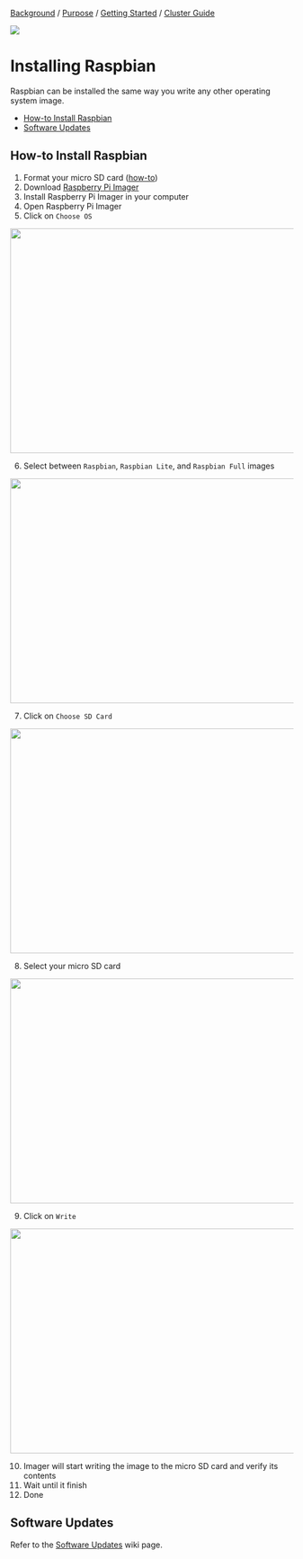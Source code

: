 [Background](Background.md) / [Purpose](Purpose.md) / [Getting Started](Getting_Started.md) / [Cluster Guide](Cluster_Guide.md)


<img src="https://www.raspberrypi.org/app/uploads/2015/08/raspbian.png"/>


# Installing Raspbian

Raspbian can be installed the same way you write any other operating system image.

* [How-to Install Raspbian](#how-to-install-raspbian)
* [Software Updates](#software-updates)

## How-to Install Raspbian

1. Format your micro SD card ([how-to](Formatting_SD_Cards.md))
2. Download [Raspberry Pi Imager](Formatting-SD-Cards#raspberry-pi-imager-downloads)
3. Install Raspberry Pi Imager in your computer
4. Open Raspberry Pi Imager
5. Click on `Choose OS`

<img src="https://i.ibb.co/YX9fHVk/format-sd-card-1.png" width="600px" height="400px"/>

6. Select between `Raspbian`, `Raspbian Lite`, and `Raspbian Full` images

<img src="https://i.ibb.co/KKS0wmZ/format-sd-card-2.png" width="600px" height="400px"/>

7. Click on `Choose SD Card`

<img src="https://i.ibb.co/fxBBv3L/format-sd-card-3.png" width="600px" height="400px"/>

8. Select your micro SD card

<img src="https://i.ibb.co/B42vYst/format-sd-card-4.png" width="600px" height="400px"/>

9. Click on `Write`

<img src="https://i.ibb.co/F5Vjy0r/format-sd-card-5.png" width="600px" height="400px"/>

10. Imager will start writing the image to the micro SD card and verify its contents
11. Wait until it finish
12. Done


## Software Updates

Refer to the [Software Updates](Software_Updates.md) wiki page.
